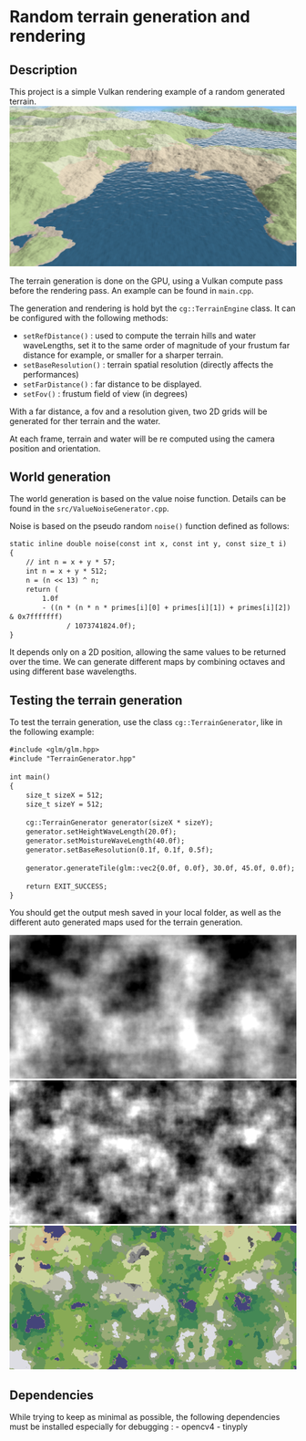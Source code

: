 # Random terrain generation and rendering
## Description

This project is a simple Vulkan rendering example of a random generated terrain.
![Output](assets/terrain.png)

The terrain generation is done on the GPU, using a Vulkan compute pass before the rendering pass.
An example can be found in `main.cpp`.

The generation and rendering is hold byt the `cg::TerrainEngine` class.
It can be configured with the following methods:
 - `setRefDistance()` :  used to compute the terrain hills and water waveLengths, set it to the same
 order of magnitude of your frustum far distance for example, or smaller for a sharper terrain.
 - `setBaseResolution()` : terrain spatial resolution (directly affects the performances)
 - `setFarDistance()` : far distance to be displayed.
 - `setFov()` : frustum field of view (in degrees)

 With a far distance, a fov and a resolution given, two 2D grids will be generated for ther terrain
 and the water.

 At each frame, terrain and water will be re computed using the camera position and orientation.

## World generation

The world generation is based on the value noise function.
Details can be found in the `src/ValueNoiseGenerator.cpp`.

Noise is based on the pseudo random `noise()` function defined as follows:
```
static inline double noise(const int x, const int y, const size_t i)
{
    // int n = x + y * 57;
    int n = x + y * 512;
    n = (n << 13) ^ n;
    return (
        1.0f
        - ((n * (n * n * primes[i][0] + primes[i][1]) + primes[i][2]) & 0x7fffffff)
              / 1073741824.0f);
}
```

It depends only on a 2D position, allowing the same values to be returned over the time.
We can generate different maps by combining octaves and using different base wavelengths.

## Testing the terrain generation

To test the terrain generation, use the class `cg::TerrainGenerator`, like in the following example:
```
#include <glm/glm.hpp>
#include "TerrainGenerator.hpp"

int main()
{
    size_t sizeX = 512;
    size_t sizeY = 512;

    cg::TerrainGenerator generator(sizeX * sizeY);
    generator.setHeightWaveLength(20.0f);
    generator.setMoistureWaveLength(40.0f);
    generator.setBaseResolution(0.1f, 0.1f, 0.5f);

    generator.generateTile(glm::vec2{0.0f, 0.0f}, 30.0f, 45.0f, 0.0f);

    return EXIT_SUCCESS;
}
```

You should get the output mesh saved in your local folder, as well as the different auto generated 
maps used for the terrain generation.

![Moisture map](assets/moisture_map.png)
![height_map](assets/height_map.png)
![Color map](assets/color_map.png)

## Dependencies

While trying to keep as minimal as possible, the following dependencies must be installed especially
for debugging :
    - opencv4
    - tinyply
